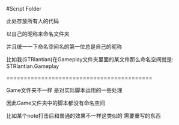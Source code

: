 ﻿#Script Folder

此处存放所有人的代码

以自己的昵称来命名文件夹

并且统一一下命名空间名的第一位总是自己的昵称

比如我(STRlantian)在Gameplay文件夹里面的某文件那么命名空间就是: STRlantian.Gameplay

==========================================

Game文件夹不一样 是对实际脚本运用的一些处理

因此Game文件夹中的脚本都没有命名空间

比如某个note打击后和普通的效果不一样这类似的 需要重写的东西